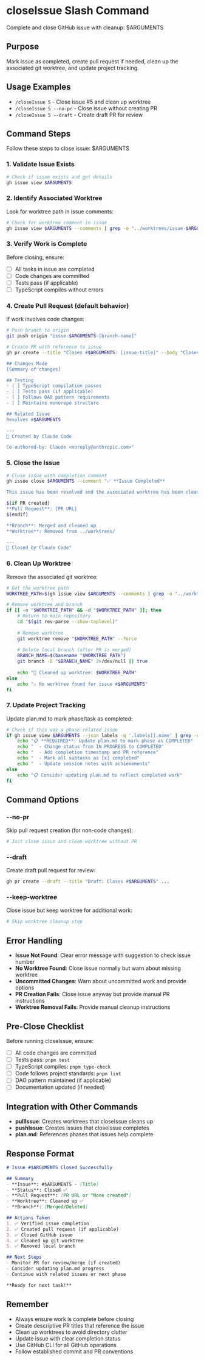 # closeIssue Slash Command

Complete and close GitHub issue with cleanup: $ARGUMENTS

## Purpose
Mark issue as completed, create pull request if needed, clean up the associated git worktree, and update project tracking.

## Usage Examples
- `/closeIssue 5` - Close issue #5 and clean up worktree
- `/closeIssue 5 --no-pr` - Close issue without creating PR
- `/closeIssue 5 --draft` - Create draft PR for review

## Command Steps

Follow these steps to close issue: $ARGUMENTS

### 1. Validate Issue Exists
```bash
# Check if issue exists and get details
gh issue view $ARGUMENTS
```

### 2. Identify Associated Worktree
Look for worktree path in issue comments:
```bash
# Check for worktree comment in issue
gh issue view $ARGUMENTS --comments | grep -o "../worktrees/issue-$ARGUMENTS-[^']*"
```

### 3. Verify Work is Complete
Before closing, ensure:
- [ ] All tasks in issue are completed
- [ ] Code changes are committed
- [ ] Tests pass (if applicable)
- [ ] TypeScript compiles without errors

### 4. Create Pull Request (default behavior)
If work involves code changes:
```bash
# Push branch to origin
git push origin "issue-$ARGUMENTS-[branch-name]"

# Create PR with reference to issue
gh pr create --title "Closes #$ARGUMENTS: [issue-title]" --body "Closes #$ARGUMENTS

## Changes Made
[Summary of changes]

## Testing
- [ ] TypeScript compilation passes
- [ ] Tests pass (if applicable)
- [ ] Follows DAO pattern requirements
- [ ] Maintains monorepo structure

## Related Issue
Resolves #$ARGUMENTS

---
🤖 Created by Claude Code

Co-authored-by: Claude <noreply@anthropic.com>"
```

### 5. Close the Issue
```bash
# Close issue with completion comment
gh issue close $ARGUMENTS --comment "✅ **Issue Completed**

This issue has been resolved and the associated worktree has been cleaned up.

$(if PR created)
**Pull Request**: [PR URL]
$(endif)

**Branch**: Merged and cleaned up
**Worktree**: Removed from ../worktrees/

---
🤖 Closed by Claude Code"
```

### 6. Clean Up Worktree
Remove the associated git worktree:
```bash
# Get the worktree path
WORKTREE_PATH=$(gh issue view $ARGUMENTS --comments | grep -o "../worktrees/issue-$ARGUMENTS-[^']*" | head -1)

# Remove worktree and branch
if [[ -n "$WORKTREE_PATH" && -d "$WORKTREE_PATH" ]]; then
    # Return to main repository
    cd "$(git rev-parse --show-toplevel)"
    
    # Remove worktree
    git worktree remove "$WORKTREE_PATH" --force
    
    # Delete local branch (after PR is merged)
    BRANCH_NAME=$(basename "$WORKTREE_PATH")
    git branch -D "$BRANCH_NAME" 2>/dev/null || true
    
    echo "🧹 Cleaned up worktree: $WORKTREE_PATH"
else
    echo "⚠️ No worktree found for issue #$ARGUMENTS"
fi
```

### 7. Update Project Tracking
Update plan.md to mark phase/task as completed:
```bash
# Check if this was a phase-related issue
if gh issue view $ARGUMENTS --json labels -q '.labels[].name' | grep -q "phase"; then
    echo "📋 **REQUIRED**: Update plan.md to mark phase as COMPLETED"
    echo "  - Change status from IN PROGRESS to COMPLETED"
    echo "  - Add completion timestamp and PR reference"
    echo "  - Mark all subtasks as [x] completed"
    echo "  - Update session notes with achievements"
else
    echo "📋 Consider updating plan.md to reflect completed work"
fi
```

## Command Options

### --no-pr
Skip pull request creation (for non-code changes):
```bash
# Just close issue and clean worktree without PR
```

### --draft
Create draft pull request for review:
```bash
gh pr create --draft --title "Draft: Closes #$ARGUMENTS" ...
```

### --keep-worktree
Close issue but keep worktree for additional work:
```bash
# Skip worktree cleanup step
```

## Error Handling

- **Issue Not Found**: Clear error message with suggestion to check issue number
- **No Worktree Found**: Close issue normally but warn about missing worktree
- **Uncommitted Changes**: Warn about uncommitted work and provide options
- **PR Creation Fails**: Close issue anyway but provide manual PR instructions
- **Worktree Removal Fails**: Provide manual cleanup instructions

## Pre-Close Checklist

Before running closeIssue, ensure:
- [ ] All code changes are committed
- [ ] Tests pass: `pnpm test`
- [ ] TypeScript compiles: `pnpm type-check`
- [ ] Code follows project standards: `pnpm lint`
- [ ] DAO pattern maintained (if applicable)
- [ ] Documentation updated (if needed)

## Integration with Other Commands

- **pullIssue**: Creates worktrees that closeIssue cleans up
- **pushIssue**: Creates issues that closeIssue completes
- **plan.md**: References phases that issues help complete

## Response Format

```markdown
# Issue #$ARGUMENTS Closed Successfully

## Summary
- **Issue**: #$ARGUMENTS - [Title]
- **Status**: Closed ✅
- **Pull Request**: [PR URL or "None created"]
- **Worktree**: Cleaned up ✅
- **Branch**: [Merged/Deleted]

## Actions Taken
1. ✅ Verified issue completion
2. ✅ Created pull request (if applicable)
3. ✅ Closed GitHub issue
4. ✅ Cleaned up git worktree
5. ✅ Removed local branch

## Next Steps
- Monitor PR for review/merge (if created)
- Consider updating plan.md progress
- Continue with related issues or next phase

**Ready for next task!**
```

## Remember

- Always ensure work is complete before closing
- Create descriptive PR titles that reference the issue
- Clean up worktrees to avoid directory clutter
- Update issue with clear completion status
- Use GitHub CLI for all GitHub operations
- Follow established commit and PR conventions